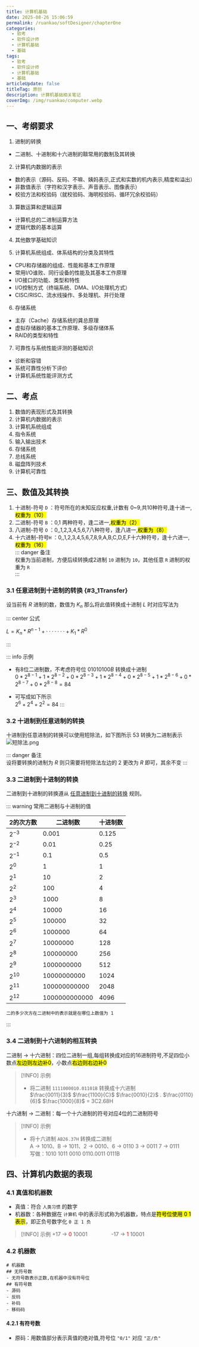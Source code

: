 ```yaml
---
title: 计算机基础
date: 2025-08-26 15:06:59
permalink: /ruankao/softDesigner/chapterOne
categories:
  - 软考
  - 软件设计师
  - 计算机基础
  - 基础
tags:
  - 软考
  - 软件设计师
  - 计算机基础
  - 基础
articleUpdate: false
titleTag: 原创
description: 计算机基础相关笔记
coverImg: /img/ruankao/computer.webp
---
```


## 一、考纲要求

1. 进制的转换
- 二进制、十进制和十六进制的鞥常用的数制及其转换

2. 计算机内数据的表示
- 数的表示（源码、反码、不嘛、姨妈表示,正式和实数的机内表示,精度和溢出）
- 非数值表示（字符和汉字表示、声音表示、图像表示）
- 校验方法和校验码（就校验码、海明校验码、循环冗余校验码）

3. 算数运算和逻辑运算
- 计算机总的二进制运算方法
- 逻辑代数的基本运算

4. 其他数学基础知识

5. 计算机系统组成、体系结构的分类及其特性
- CPU和存储器的组成、性能和基本工作原理
- 常用I/O谁败、同行设备的性能及其基本工作原理
- I/O接口的功能、类型和特性
- I/O控制方式（终端系统、DMA、I/O处理机方式）
- CISC/RISC、流水线操作、多处理机、并行处理

6. 存储系统
- 主存（Cache）存储系统的龚总原理
- 虚拟存储器的基本工作原理、多级存储体系
- RAID的类型和特性

7. 可靠性与系统性能评测的基础知识
- 诊断和容错
- 系统可靠性分析下评价
- 计算机系统性能评测方式

## 二、考点
1. 数值的表现形式及其转换
2. 计算机内数据的表示
3. 计算机系统组成
4. 指令系统
5. 输入输出技术
6. 存储系统
7. 总线系统
8. 磁盘阵列技术
9. 计算机可靠性



## 三、数值及其转换

1. 十进制-符号 `D` ：符号所在的未知反应权重,计数有 0~9,共10种符号,逢十进一,<mark>权重为（10）</mark>
2. 二进制-符号 `B` ：0,1 两种符号，逢二进一,<mark>权重为（2）</mark>
3. 八进制-符号 `O` ：0,,1,2,3,4,5,6,7八种符号，逢八进一,<mark>权重为（8）</mark>
4. 十六进制-符号`H` ：0,,1,2,3,4,5,6,7,8,9,A,B,C,D,E,F十六种符号，逢十六进一,<mark>权重为（16）</mark>  
::: danger 备注  
权重为当前进制，方便后续转换成2进制 `10` 进制为 `10`，其他任意 `R` 进制的权重为 `R`  
:::  

### 3.1 任意进制到十进制的转换 {#3_1Transfer}

设当前有 $R$ 进制的数，数值为 $K_{n}$ 那么将此值转换成十进制 $L$  时对应写法为

::: center 公式  

$L= K_{n}*R^{n-1}+·······+K_{1}*R^0$  

:::

::: info 示例  

- 有8位二进制数，不考虑符号位 $01010100B$ 转换成十进制  
$0*2^{8-1}+1*2^{8-2}+0*2^{8-3}+1*2^{8-4}+0*2^{8-5}+1*2^{8-6}+0*2^{8-7}+0*2^{8-8} = 84$  

- 可写成如下所示  
  $2^6+2^4+2^2 = 84$
:::

### 3.2 十进制到任意进制的转换

十进制到任意进制的转换可以使用短除法，如下图所示 53 转换为二进制表示  
![短除法.png](/img/ruankao/pages/%E7%9F%AD%E9%99%A4%E6%B3%95.png)

::: danger 备注  
设将要转换的进制为 $R$ 则只需要将短除法左边的 2 更改为 $R$ 即可，其余不变 
:::  

### 3.3 二进制到十进制的转换

二进制到十进制的转换遵从 [任意进制到十进制的转换](#3_1Transfer) 规则。

::: warning 常用二进制与十进制的值  

| 2的次方数    | 二进制数          | 十进制数  |  
|----------|---------------|-------|
| $2^{-3}$ | 0.001         | 0.125 |
| $2^{-2}$ | 0.01          | 0.25  |
| $2^{-1}$ | 0.1           | 0.5   |
| $2^0$    | 1             | 1     |
| $2^1$    | 10            | 2     |
| $2^2$    | 100           | 4     |
| $2^3$    | 1000          | 8     |
| $2^4$    | 10000         | 16    |
| $2^5$    | 100000        | 32    |
| $2^6$    | 1000000       | 64    |
| $2^7$    | 10000000      | 128   |
| $2^8$    | 100000000     | 256   |
| $2^9$    | 1000000000    | 512   |
| $2^{10}$ | 10000000000   | 1024  |
| $2^{11}$ | 100000000000  | 2048  |
| $2^{12}$ | 1000000000000 | 4096  |

`二的多少次方在二进制中的表示就是在哪位上数值为 1 `

:::

### 3.4 二进制到十六进制的相互转换

二进制 -> 十六进制：四位二进制一组,每组转换成对应的16进制符号,不足四位小数点<mark>左边则左边补0</mark>，小数点<mark>右边则右边补0</mark>

>[!INFO] 示例  
> - 将二进制 `1111000010.01101B` 转换成十六进制  
> $\frac{0011}{3}$ $\frac{1100}{C}$  $\frac{0010}{2}$ . $\frac{0110}{6}$ $\frac{1000}{8}$ = 3C2.68H

十六进制 -> 二进制：每一个十六进制的符号对应4位的二进制符号

>[!INFO] 示例
> - 将十六进制 `AB26.37H` 转换成二进制  
> A -> 1010、B -> 1011、2 -> 0010、6 -> 0110 3 -> 0011 7 -> 0111  
> 写做：1010 1011 0010 0110.0011 0111B

## 四、计算机内数据的表现

### 4.1 真值和机器数

- 真值：符合 `人类习惯` 的数字
- 机器数：各种数据在 `计算机` 中的表示形式称为机器数，特点是<mark>符号位使用 0 1 表示</mark>，即正负号数字化 `0 正 1 负`

>[!INFO] 示例
> +17 -> <font style="color:red">0</font> 10001 &emsp;&emsp;&emsp;&emsp; -17 -> <font style="color:red">1</font> 10001

### 4.2 机器数

```markmap
# 机器数
## 无符号数
- 无符号数表示正数,在机器中没有符号位
## 有符号数
- 源码
- 反码
- 补码
- 移码码
```
#### 4.2.1 有符号数

- 原码：用数值部分表示真值的绝对值,符号位 `"0/1"` 对应 `"正/负"`
